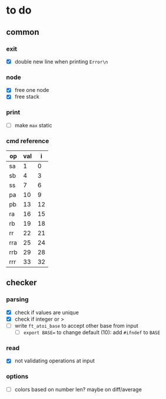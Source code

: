 # to do

## common

### exit

- [x] double new line when printing `Error\n`

### node

- [x] free one node
- [x] free stack

### print

- [ ] make `max` static

### cmd reference

op | val | i
---|-----|---
sa | 1 | 0
sb | 4 | 3
ss | 7 | 6
pa | 10 | 9
pb | 13 | 12
ra | 16 | 15
rb | 19 | 18
rr | 22 | 21
rra | 25 | 24
rrb | 29 | 28
rrr | 33 | 32

## checker

### parsing

- [x] check if values are unique
- [x] check if integer or >
- [ ] write `ft_atoi_base` to accept other base from input
  - [ ] `export BASE=` to change default (10): add `#ifndef` to `BASE`

### read

- [x] not validating operations at input

### options

- [ ] colors based on number len? maybe on diff/average
